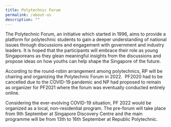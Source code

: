 ```yaml
---
title: Polytechnic Forum
permalink: /about-us
description: ""
---
```


The Polytechnic Forum, an initiative which started in 1996, aims to provide a platform for polytechnic students to gain a deeper understanding of national issues through discussions and engagement with government and industry leaders. It is hoped that the participants will embrace their role as young Singaporeans as they glean meaningful insights from the discussions and propose ideas on how youths can help shape the Singapore of the future.

According to the round-robin arrangement among polytechnics, RP will be chairing and organizing the Polytechnic Forum in 2022.  PF2020 had to be cancelled due to the COVID-19 pandemic and NP had proposed to remain as organizer for PF2021 where the forum was eventually conducted entirely online.

Considering the ever-evolving COVID-19 situation, PF 2022 would be organized as a local, non-residential program. The pre-forum will take place from 9th September at Singapore Discovery Centre and the main programme will be from 13th to 16th September at Republic Polytechnic.